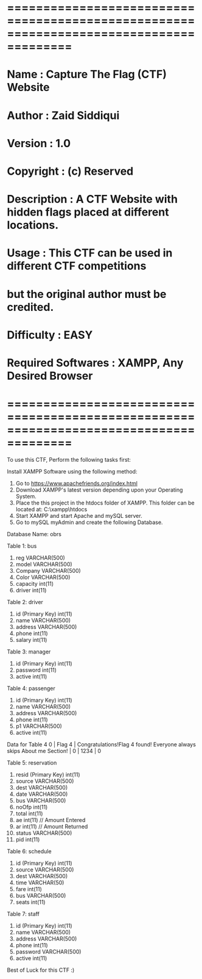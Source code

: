 # =======================================================================================
# Name                : Capture The Flag (CTF) Website
# Author              : Zaid Siddiqui
# Version             : 1.0
# Copyright           : (c) Reserved
# Description         : A CTF Website with hidden flags placed at different locations.
# Usage               : This CTF can be used in different CTF competitions 
#                       but the original author must be credited.                       
# Difficulty          : EASY
# Required Softwares  : XAMPP, Any Desired Browser
# =======================================================================================

To use this CTF, Perform the following tasks first:

Install XAMPP Software using the following method:

1. Go to https://www.apachefriends.org/index.html
2. Download XAMPP's latest version depending upon your Operating System.
3. Place the this project in the htdocs folder of XAMPP. This folder can be located at: C:\xampp\htdocs
4. Start XAMPP and start Apache and mySQL server.
5. Go to mySQL myAdmin and create the following Database.

Database Name: obrs

Table 1: bus
1. reg       VARCHAR(500)
2. model     VARCHAR(500)
3. Company   VARCHAR(500)
4. Color     VARCHAR(500)
5. capacity  int(11)
6. driver    int(11)

Table 2: driver
1. id (Primary Key)  int(11)
2. name              VARCHAR(500)
3. address           VARCHAR(500)
4. phone             int(11)
5. salary            int(11)

Table 3: manager
1. id (Primary Key)  int(11)
2. password          int(11)
3. active            int(11)

Table 4: passenger
1. id (Primary Key)  int(11)
2. name              VARCHAR(500)
3. address           VARCHAR(500)
4. phone             int(11)
5. p1                VARCHAR(500)
6. active            int(11)

Data for Table 4
0 | Flag 4 | Congratulations!Flag 4 found! Everyone always skips About me Section! | 0 | 1234 | 0

Table 5: reservation
1.  resid (Primary Key)   int(11)
2.  source                VARCHAR(500)
3.  dest                  VARCHAR(500)
4.  date                  VARCHAR(500)
5.  bus                   VARCHAR(500)
6.  noOfp                 int(11)
7.  total                 int(11)
8.  ae                    int(11)       // Amount Entered
9.  ar                    int(11)       // Amount Returned
10. status                VARCHAR(500)
11. pid                   int(11)

Table 6: schedule
1. id (Primary Key)   int(11)
2. source             VARCHAR(500)
3. dest               VARCHAR(500)
4. time               VARCHAR(50)
5. fare               int(11)
6. bus                VARCHAR(500)
7. seats              int(11)

Table 7: staff
1. id (Primary Key)   int(11)
2. name               VARCHAR(500)
3. address            VARCHAR(500)
4. phone              int(11)
5. password           VARCHAR(500)
6. active             int(11)

Best of Luck for this CTF :)
